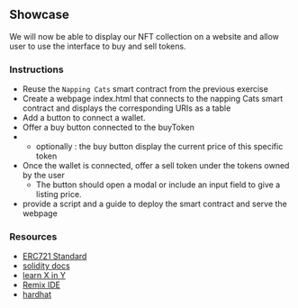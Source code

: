 ## Showcase

We will now be able to display our NFT collection on a website and allow user to use the interface to buy and sell tokens. 

### Instructions

- Reuse the `Napping Cats` smart contract from the previous exercise 
- Create a webpage index.html that connects to the napping Cats smart contract and displays the corresponding URIs as a table
- Add a button to connect a wallet. 
- Offer a buy button connected to the buyToken
- * optionally : the buy button display the current price of this specific token
- Once the wallet is connected, offer a sell token under the tokens owned by the user 
    - The button should open a modal or include an input field to give a listing price. 
- provide a script and a guide to deploy the smart contract and serve the webpage

### Resources

- [ERC721 Standard](https://ethereum.org/en/developers/docs/standards/tokens/erc-721/)
- [solidity docs](https://docs.soliditylang.org/)
- [learn X in Y](https://learnxinyminutes.com/docs/solidity/)
- [Remix IDE](https://remix.ethereum.org)
- [hardhat](https://hardhat.org)

